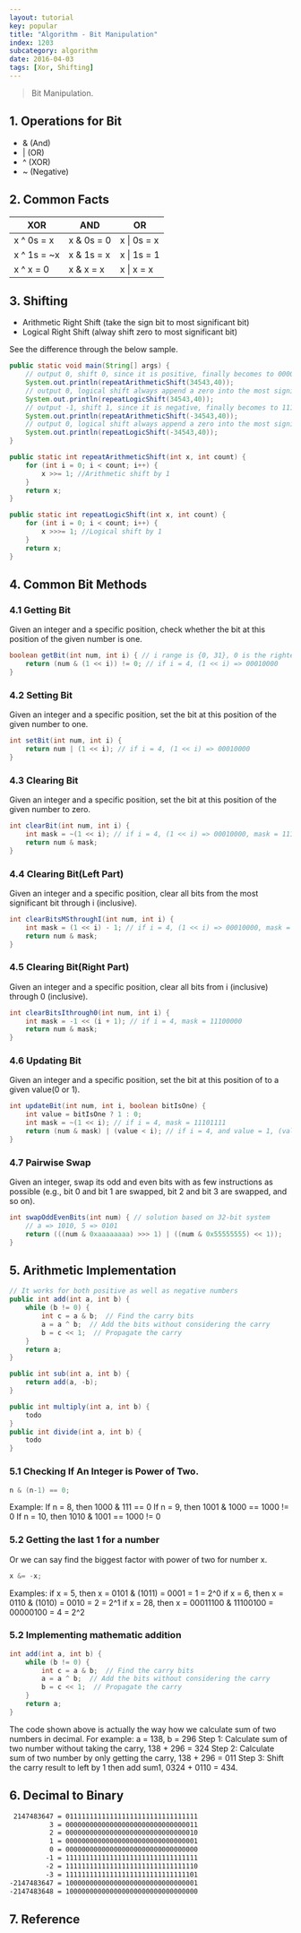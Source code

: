 ```yaml
---
layout: tutorial
key: popular
title: "Algorithm - Bit Manipulation"
index: 1203
subcategory: algorithm
date: 2016-04-03
tags: [Xor, Shifting]
---
```


> Bit Manipulation.

## 1. Operations for Bit
* & (And)
* \| (OR)
* ^ (XOR)
* ~ (Negative)

## 2. Common Facts

 XOR        | AND        | OR
------------|------------|-----------
x ^ 0s = x  | x & 0s = 0 | x \| 0s = x
x ^ 1s = ~x | x & 1s = x | x \| 1s = 1
x ^ x = 0   | x & x = x  | x \| x = x

## 3. Shifting
* Arithmetic Right Shift (take the sign bit to most significant bit)
* Logical Right Shift (alway shift zero to most significant bit)

See the difference through the below sample.
```java
public static void main(String[] args) {
    // output 0, shift 0, since it is positive, finally becomes to 00000000 00000000 00000000 00000000
    System.out.println(repeatArithmeticShift(34543,40));
    // output 0, logical shift always append a zero into the most significant bit repeatedly.
    System.out.println(repeatLogicShift(34543,40));
    // output -1, shift 1, since it is negative, finally becomes to 11111111 11111111 11111111 11111111
    System.out.println(repeatArithmeticShift(-34543,40));
    // output 0, logical shift always append a zero into the most significant bit repeatedly.
    System.out.println(repeatLogicShift(-34543,40));
}

public static int repeatArithmeticShift(int x, int count) {
    for (int i = 0; i < count; i++) {
        x >>= 1; //Arithmetic shift by 1
    }
    return x;
}

public static int repeatLogicShift(int x, int count) {
    for (int i = 0; i < count; i++) {
        x >>>= 1; //Logical shift by 1
    }
    return x;
}
```

## 4. Common Bit Methods
### 4.1 Getting Bit
Given an integer and a specific position, check whether the bit at this position of the given number is one.
```java
boolean getBit(int num, int i) { // i range is {0, 31}, 0 is the rightest
    return (num & (1 << i)) != 0; // if i = 4, (1 << i) => 00010000
}
```

### 4.2 Setting Bit
Given an integer and a specific position, set the bit at this position of the given number to one.
```java
int setBit(int num, int i) {
    return num | (1 << i); // if i = 4, (1 << i) => 00010000
}
```

### 4.3 Clearing Bit
Given an integer and a specific position, set the bit at this position of the given number to zero.
```java
int clearBit(int num, int i) {
    int mask = ~(1 << i); // if i = 4, (1 << i) => 00010000, mask = 11101111
    return num & mask;
}
```

### 4.4 Clearing Bit(Left Part)
Given an integer and a specific position, clear all bits from the most significant bit through i (inclusive).
```java
int clearBitsMSthroughI(int num, int i) {
    int mask = (1 << i) - 1; // if i = 4, (1 << i) => 00010000, mask = 00001111
    return num & mask;
}
```

### 4.5 Clearing Bit(Right Part)
Given an integer and a specific position, clear all bits from i (inclusive) through 0 (inclusive).
```java
int clearBitsIthrough0(int num, int i) {
    int mask = -1 << (i + 1); // if i = 4, mask = 11100000
    return num & mask;
}
```

### 4.6 Updating Bit
Given an integer and a specific position, set the bit at this position of to a given value(0 or 1).
```java
int updateBit(int num, int i, boolean bitIsOne) {
    int value = bitIsOne ? 1 : 0;
    int mask = ~(1 << i); // if i = 4, mask = 11101111
    return (num & mask) | (value < i); // if i = 4, and value = 1, (value < i) =  00010000
}
```

### 4.7 Pairwise Swap
Given an integer, swap its odd and even bits with as few instructions as possible (e.g., bit 0 and bit 1 are swapped, bit 2 and bit 3 are swapped, and so on).
```java
int swapOddEvenBits(int num) { // solution based on 32-bit system
    // a => 1010, 5 => 0101
    return (((num & 0xaaaaaaaa) >>> 1) | ((num & 0x55555555) << 1));
}
```

## 5. Arithmetic Implementation
```java
// It works for both positive as well as negative numbers
public int add(int a, int b) {  
    while (b != 0) {
        int c = a & b;  // Find the carry bits
        a = a ^ b;  // Add the bits without considering the carry
        b = c << 1;  // Propagate the carry
    }
    return a;
}

public int sub(int a, int b) {
    return add(a, -b);
}

public int multiply(int a, int b) {
    todo
}
public int divide(int a, int b) {
    todo
}
```

### 5.1 Checking If An Integer is Power of Two.
```java
n & (n-1) == 0;
```
Example:
If n = 8, then 1000 & 111 == 0
If n = 9, then 1001 & 1000 == 1000 != 0
If n = 10, then 1010 & 1001 == 1000 != 0

### 5.2 Getting the last 1 for a number
Or we can say find the biggest factor with power of two for number x.
```java
x &= -x;
```
Examples:
if x = 5, then x = 0101 & (1011) = 0001 = 1 = 2^0
if x = 6, then x = 0110 & (1010) = 0010 = 2 = 2^1
if x = 28, then x = 00011100 & 11100100 = 00000100 = 4 = 2^2

### 5.2 Implementing mathematic addition
```java
int add(int a, int b) {  
    while (b != 0) {
        int c = a & b;  // Find the carry bits
        a = a ^ b;  // Add the bits without considering the carry
        b = c << 1;  // Propagate the carry
    }
    return a;
}
```
The code shown above is actually the way how we calculate sum of two numbers in decimal.
For example:
a = 138, b = 296
Step 1: Calculate sum of two number without taking the carry, 138 + 296 = 324
Step 2: Calculate sum of two number by only getting the carry, 138 + 296 = 011
Step 3: Shift the carry result to left by 1 then add sum1, 0324 + 0110 = 434.

## 6. Decimal to Binary
```sh
 2147483647 = 011111111111111111111111111111111
          3 = 000000000000000000000000000000011
          2 = 000000000000000000000000000000010
          1 = 000000000000000000000000000000001
          0 = 000000000000000000000000000000000
         -1 = 111111111111111111111111111111111
         -2 = 111111111111111111111111111111110
         -3 = 111111111111111111111111111111101
-2147483647 = 100000000000000000000000000000001
-2147483648 = 100000000000000000000000000000000
```
## 7. Reference
